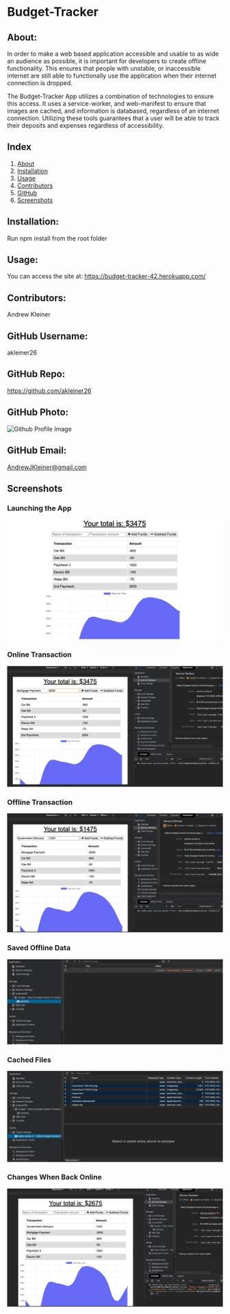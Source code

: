 # Budget-Tracker

## About:
In order to make a web based application accessible and usable to as wide an audience as possible, it is important for developers to create offline functionality. This ensures that people with unstable, or inaccessible internet are still able to functionally use the application when their internet connection is dropped. 

The Budget-Tracker App utilizes a combination of technologies to ensure this access. It uses a service-worker, and web-manifest to ensure that images are cached, and information is databased, regardless of an internet connection. Utilizing these tools guarantees that a user will be able to track their deposits and expenses regardless of accessibility.

## Index
1) [About](#About)
1) [Installation](#Installation)
2) [Usage](#Usage)
3) [Contributors](#Contributors)
4) [GitHub](#GitHub)
5) [Screenshots](#screenshots)

## Installation:
Run npm install from the root folder

## Usage:
You can access the site at: https://budget-tracker-42.herokuapp.com/

## Contributors:
Andrew Kleiner

## GitHub Username:
akleiner26

## GitHub Repo:
https://github.com/akleiner26

## GitHub Photo:
 <img src="https://avatars1.githubusercontent.com/u/65504727?v=4" alt="Github Profile Image">

## GitHub Email:
AndrewJKleiner@gmail.com

## Screenshots

### Launching the App
<img src="./public/assets/screenshots/launching.png" alt="Screenshot of Launching the App">

### Online Transaction
<img src="./public/assets/screenshots/onlineTransaction.png" alt="Screenshot of Online Transaction">

### Offline Transaction
<img src="./public/assets/screenshots/offlineTransaction.png" alt="Screenshot of Offline Transaction">

### Saved Offline Data
<img src="./public/assets/screenshots/savedOfflineData.png" alt="Screenshot of Saved Offline Data">

### Cached Files
<img src="./public/assets/screenshots/cachedFiles.png" alt="Screenshot of Cached Files">

### Changes When Back Online
<img src="./public/assets/screenshots/changesWhenBackOnline.png" alt="Screenshot of Changes When Back Online">

